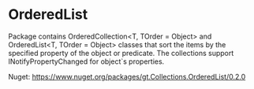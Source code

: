 # OrderedList
Package contains OrderedCollection<T, TOrder = Object> and OrderedList<T, TOrder = Object> classes that sort the items by the specified property of the object or predicate. The collections support INotifyPropertyChanged for object`s properties.

Nuget: https://www.nuget.org/packages/gt.Collections.OrderedList/0.2.0
